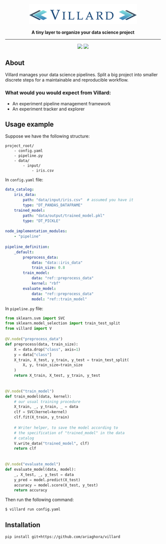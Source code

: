 <p align="center" >
    <img src="assets/logo.png" width=350>
</p>

<p align="center" >
<strong>
A tiny layer to organize your data science project
</strong>
</p>

---

<p align="center" >
<img src="https://img.shields.io/badge/python-3670A0?style=for-the-badge&logo=python&logoColor=ffdd54">
<img src="https://camo.githubusercontent.com/3dbcfa4997505c80ef928681b291d33ecfac2dabf563eb742bb3e269a5af909c/68747470733a2f2f696d672e736869656c64732e696f2f6769746875622f6c6963656e73652f496c65726961796f2f6d61726b646f776e2d6261646765733f7374796c653d666f722d7468652d6261646765">
</p>

## About 
Villard manages your data science pipelines.
Split a big project into smaller discrete steps for a maintainable and reproducible workflow.

### What would you would expect from Villard:
- An experiment pipeline management framework
- An experiment tracker and explorer

## Usage example

Suppose we have the following structure:

```
project_root/
    - config.yaml
    - pipeline.py
    - data/
        - input/ 
            - iris.csv
```

In `config.yaml` file:

```yaml
data_catalog:
    iris_data:
        path: "data/input/iris.csv"  # assumed you have it
        type: "DT_PANDAS_DATAFRAME"
    trained_model:
        path: "data/output/trained_model.pkl"
        type: "DT_PICKLE"

node_implementation_modules:
    - "pipeline"

pipeline_definition:
    _default:
        preprocess_data:
            data: "data::iris_data"
            train_size: 0.8
        train_model:
            data: "ref::preprocess_data"
            kernel: "rbf"
        evaluate_model:
            data: "ref::preprocess_data"
            model: "ref::train_model"
```

In `pipeline.py` file:

```python
from sklearn.svm import SVC
from sklearn.model_selection import train_test_split
from villard import V

@V.node("preprocess_data")
def preprocess(data, train_size):
    X = data.drop("class", axis=1)
    y = data["class"]
    X_train, X_test, y_train, y_test = train_test_split(
        X, y, train_size=train_size
    )
    return X_train, X_test, y_train, y_test


@V.node("train_model")
def train_model(data, kernel):
    # our usual training procedure
    X_train, _, y_train, _ = data
    clf = SVC(kernel=kernel)
    clf.fit(X_train, y_train)

    # Writer helper, to save the model according to
    # the specification of "trained_model" in the data 
    # catalog
    V.write_data("trained_model", clf)
    return clf


@V.node("evaluate_model")
def evaluate_model(data, model):
    _, X_test, _, y_test = data
    y_pred = model.predict(X_test)
    accuracy = model.score(X_test, y_test)
    return accuracy
```

Then run the following command:

```bash
$ villard run config.yaml
```

## Installation
    pip install git+https://github.com/ariaghora/villard